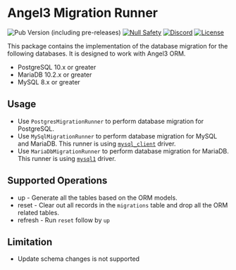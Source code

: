 # Angel3 Migration Runner

![Pub Version (including pre-releases)](https://img.shields.io/pub/v/angel3_migration_runner?include_prereleases)
[![Null Safety](https://img.shields.io/badge/null-safety-brightgreen)](https://dart.dev/null-safety)
[![Discord](https://img.shields.io/discord/1060322353214660698)](https://discord.gg/3X6bxTUdCM)
[![License](https://img.shields.io/github/license/dart-backend/angel)](https://github.com/dart-backend/angel/tree/master/packages/orm/angel_migration_runner/LICENSE)

This package contains the implementation of the database migration for the following databases. It is designed to work with Angel3 ORM.

* PostgreSQL 10.x or greater
* MariaDB 10.2.x or greater
* MySQL 8.x or greater

## Usage

* Use `PostgresMigrationRunner` to perform database migration for PostgreSQL.
* Use `MySqlMigrationRunner` to perform database migration for MySQL and MariaDB. This runner is using [`mysql_client`](https://pub.dev/packages?q=mysql_client) driver.
* Use `MariaDbMigrationRunner` to perform database migration for MariaDB. This runner is using [`mysql1`](https://pub.dev/packages?q=mysql1) driver.

## Supported Operations

* up      - Generate all the tables based on the ORM models.
* reset   - Clear out all records in the `migrations` table and drop all the ORM related tables.
* refresh - Run `reset` follow by `up`

## Limitation

* Update schema changes is not supported
